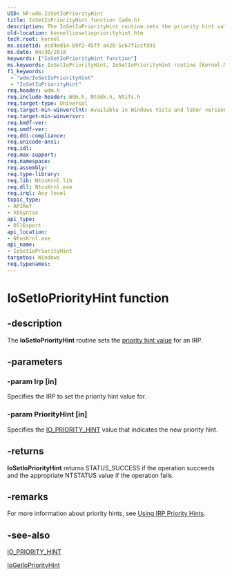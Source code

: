 ```yaml
---
UID: NF:wdm.IoSetIoPriorityHint
title: IoSetIoPriorityHint function (wdm.h)
description: The IoSetIoPriorityHint routine sets the priority hint value for an IRP.
old-location: kernel\iosetiopriorityhint.htm
tech.root: kernel
ms.assetid: ecd4ed14-b9f2-45ff-a42b-5c67f1ccfd91
ms.date: 04/30/2018
keywords: ["IoSetIoPriorityHint function"]
ms.keywords: IoSetIoPriorityHint, IoSetIoPriorityHint routine [Kernel-Mode Driver Architecture], k104_9d72dacc-03a6-4dda-8c2b-69b59a817392.xml, kernel.iosetiopriorityhint, wdm/IoSetIoPriorityHint
f1_keywords:
 - "wdm/IoSetIoPriorityHint"
 - "IoSetIoPriorityHint"
req.header: wdm.h
req.include-header: Wdm.h, Ntddk.h, Ntifs.h
req.target-type: Universal
req.target-min-winverclnt: Available in Windows Vista and later versions of Windows.
req.target-min-winversvr: 
req.kmdf-ver: 
req.umdf-ver: 
req.ddi-compliance: 
req.unicode-ansi: 
req.idl: 
req.max-support: 
req.namespace: 
req.assembly: 
req.type-library: 
req.lib: NtosKrnl.lib
req.dll: NtosKrnl.exe
req.irql: Any level
topic_type:
- APIRef
- kbSyntax
api_type:
- DllExport
api_location:
- NtosKrnl.exe
api_name:
- IoSetIoPriorityHint
targetos: Windows
req.typenames: 
---
```


# IoSetIoPriorityHint function


## -description


The <b>IoSetIoPriorityHint</b> routine sets the <a href="https://docs.microsoft.com/windows-hardware/drivers/kernel/using-irp-priority-hints">priority hint value</a> for an IRP.


## -parameters




### -param Irp [in]

Specifies the IRP to set the priority hint value for.


### -param PriorityHint [in]

Specifies the <a href="https://docs.microsoft.com/windows-hardware/drivers/ddi/wdm/ne-wdm-_io_priority_hint">IO_PRIORITY_HINT</a> value that indicates the new priority hint.


## -returns



<b>IoSetIoPriorityHint</b> returns STATUS_SUCCESS if the operation succeeds and the appropriate NTSTATUS value if the operation fails.




## -remarks



For more information about priority hints, see <a href="https://docs.microsoft.com/windows-hardware/drivers/kernel/using-irp-priority-hints">Using IRP Priority Hints</a>.




## -see-also




<a href="https://docs.microsoft.com/windows-hardware/drivers/ddi/wdm/ne-wdm-_io_priority_hint">IO_PRIORITY_HINT</a>



<a href="https://docs.microsoft.com/windows-hardware/drivers/ddi/wdm/nf-wdm-iogetiopriorityhint">IoGetIoPriorityHint</a>
 

 

